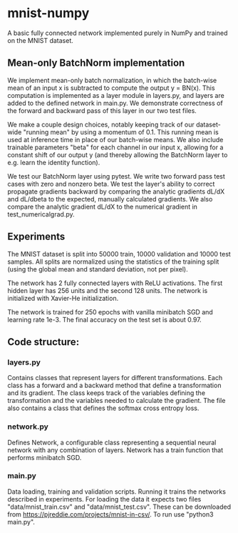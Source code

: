 # mnist-numpy
A basic fully connected network implemented purely in NumPy and trained on the MNIST dataset.

## Mean-only BatchNorm implementation

We implement mean-only batch normalization, in which the batch-wise mean of an input x is subtracted to compute the output y = BN(x). This computation is implemented as a layer module in layers.py, and layers are added to the defined network in main.py. We demonstrate correctness of the forward and backward pass of this layer in our two test files.

We make a couple design choices, notably keeping track of our dataset-wide "running mean" by using a momentum of 0.1. This running mean is used at inference time in place of our batch-wise means. We also include trainable parameters "beta" for each channel in our input x, allowing for a constant shift of our output y (and thereby allowing the BatchNorm layer to e.g. learn the identity function).

We test our BatchNorm layer using pytest. We write two forward pass test cases with zero and nonzero beta. We test the layer's ability to correct propagate gradients backward by comparing the analytic gradients dL/dX and dL/dbeta to the expected, manually calculated gradients. We also compare the analytic gradient dL/dX to the numerical gradient in test_numericalgrad.py.

## Experiments
The MNIST dataset is split into 50000 train, 10000 validation and 10000 test samples. All splits are normalized using the statistics of the training split (using the global mean and standard deviation, not per pixel).

The network has 2 fully connected layers with ReLU activations. The first hidden layer has 256 units and the second 128 units. The network is initialized with Xavier-He initialization.

The network is trained for 250 epochs with vanilla minibatch SGD and learning rate 1e-3. The final accuracy on the test set is about 0.97.


## Code structure:
### layers.py
Contains classes that represent layers for different transformations. Each class has a forward and a backward method that define a transformation and its gradient. The class keeps track of the variables defining the transformation and the variables needed to calculate the gradient. The file also contains a class that defines the softmax cross entropy loss.

### network.py
Defines Network, a configurable class representing a sequential neural network with any combination of layers. Network has a train function that performs minibatch SGD.

### main.py
Data loading, training and validation scripts. Running it trains the networks described in experiments. For loading the data it expects two files "data/mnist_train.csv" and "data/mnist_test.csv". These can be downloaded from https://pjreddie.com/projects/mnist-in-csv/. To run use "python3 main.py".
